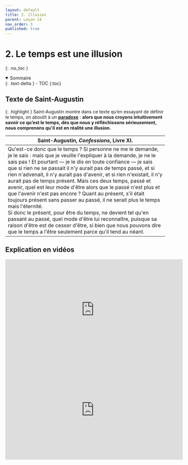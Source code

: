 ```yaml
---
layout: default
title: 2. Illusion
parent: Leçon 14
nav_order: 3
published: true
---
```


# 2. Le temps est une illusion
{: .no_toc }

<details open markdown="block">
  <summary>
    Sommaire
  </summary>
  {: .text-delta }
- TOC
{:toc}
</details>

## Texte de Saint-Augustin

{: .highlight }
Saint-Augustin montre dans ce texte qu’en essayant de définir le temps, on aboutit à un **<u>paradoxe</u>** : **alors que nous croyons intuitivement savoir ce qu’est le temps, dès que nous y réfléchissons sérieusement, nous comprenons qu'il est en réalité une illusion.**

| Saint-Augustin, _Confessions_, Livre XI.                     |
| ------------------------------------------------------------ |
| Qu'est-ce donc que le temps ? Si personne ne me le demande, je le sais : mais que je veuille l'expliquer à la demande, je ne le sais pas ! Et pourtant — je le dis en toute confiance — je sais que si rien ne se passait il n'y aurait pas de temps passé, et si rien n'advenait, il n'y aurait pas d'avenir, et si rien n'existait, il n'y aurait pas de temps présent. Mais ces deux temps, passé et avenir, quel est leur mode d'être alors que le passé n'est plus et que l'avenir n'est pas encore ? Quant au présent, s'il était toujours présent sans passer au passé, il ne serait plus le temps mais l'éternité.<br>Si donc le présent, pour être du temps, ne devient tel qu'en passant au passé, quel mode d'être lui reconnaître, puisque sa raison d'être est de cesser d'être, si bien que nous pouvons dire que le temps a l'être seulement parce qu'il tend au néant. |

## Explication en vidéos 

<iframe width="560" height="315" src="https://www.youtube.com/embed/ey3kcYQgjF0?si=MsxjKSyTqXGnB8MH" title="YouTube video player" frameborder="0" allow="accelerometer; autoplay; clipboard-write; encrypted-media; gyroscope; picture-in-picture; web-share" referrerpolicy="strict-origin-when-cross-origin" allowfullscreen></iframe>

<iframe width="560" height="315" src="https://www.youtube.com/embed/woz7dK6X670?si=Qb9I77mSy6W60J_4" title="YouTube video player" frameborder="0" allow="accelerometer; autoplay; clipboard-write; encrypted-media; gyroscope; picture-in-picture; web-share" referrerpolicy="strict-origin-when-cross-origin" allowfullscreen></iframe>

